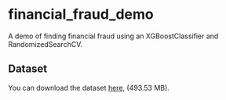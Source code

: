 # financial_fraud_demo
A demo of finding financial fraud using an XGBoostClassifier and RandomizedSearchCV.

## Dataset

You can download the dataset [here](https://www.kaggle.com/code/arjunjoshua/predicting-fraud-in-financial-payment-services/input), (493.53 MB).

